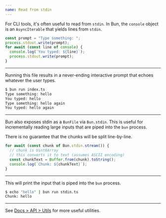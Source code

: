 ```yaml
---
name: Read from stdin
---
```


For CLI tools, it's often useful to read from `stdin`. In Bun, the `console` object is an `AsyncIterable` that yields lines from `stdin`.

```ts#index.ts
const prompt = "Type something: ";
process.stdout.write(prompt);
for await (const line of console) {
  console.log(`You typed: ${line}`);
  process.stdout.write(prompt);
}
```

---

Running this file results in a never-ending interactive prompt that echoes whatever the user types.

```sh
$ bun run index.ts
Type something: hello
You typed: hello
Type something: hello again
You typed: hello again
```

---

Bun also exposes stdin as a `BunFile` via `Bun.stdin`. This is useful for incrementally reading large inputs that are piped into the `bun` process.

There is no guarantee that the chunks will be split line-by-line.

```ts#stdin.ts
for await (const chunk of Bun.stdin.stream()) {
  // chunk is Uint8Array
  // this converts it to text (assumes ASCII encoding)
  const chunkText = Buffer.from(chunk).toString();
  console.log(`Chunk: ${chunkText}`);
}
```

---

This will print the input that is piped into the `bun` process.

```sh
$ echo "hello" | bun run stdin.ts
Chunk: hello
```

---

See [Docs > API > Utils](https://bun.com/docs/api/utils) for more useful utilities.
